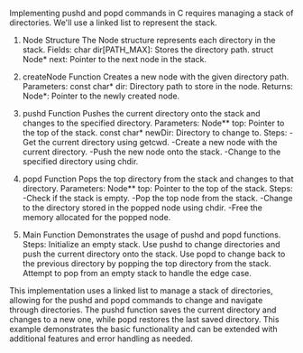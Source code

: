 Implementing pushd and popd commands in C requires managing a stack of directories. We'll use a linked list to represent the stack.
1. Node Structure
The Node structure represents each directory in the stack.
Fields:
char dir[PATH_MAX]: Stores the directory path.
struct Node* next: Pointer to the next node in the stack.

2. createNode Function
Creates a new node with the given directory path.
Parameters:
const char* dir: Directory path to store in the node.
Returns:
Node*: Pointer to the newly created node.

3. pushd Function
Pushes the current directory onto the stack and changes to the specified directory.
Parameters:
Node** top: Pointer to the top of the stack.
const char* newDir: Directory to change to.
Steps:
-Get the current directory using getcwd.
-Create a new node with the current directory.
-Push the new node onto the stack.
-Change to the specified directory using chdir.

4. popd Function
Pops the top directory from the stack and changes to that directory.
Parameters:
Node** top: Pointer to the top of the stack.
Steps:
-Check if the stack is empty.
-Pop the top node from the stack.
-Change to the directory stored in the popped node using chdir.
-Free the memory allocated for the popped node.

6. Main Function
Demonstrates the usage of pushd and popd functions.
Steps:
Initialize an empty stack.
Use pushd to change directories and push the current directory onto the stack.
Use popd to change back to the previous directory by popping the top directory from the stack.
Attempt to pop from an empty stack to handle the edge case.

This implementation uses a linked list to manage a stack of directories, allowing for the pushd and popd commands to change and navigate through directories. The pushd function saves the current directory and changes to a new one, while popd restores the last saved directory. This example demonstrates the basic functionality and can be extended with additional features and error handling as needed.
